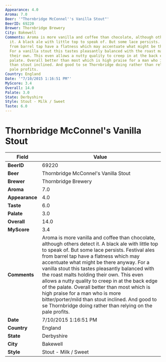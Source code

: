 ```yaml
---
Appearance: 4.0
Aroma: 7.0
Beer: '"Thornbridge McConnel''s Vanilla Stout"'
BeerID: 69220
Brewer: Thornbridge Brewery
City: Bakewell
Comments: Aroma is more vanilla and coffee than chocolate, although others detect
  it. A black ale with little top to speak of. But some lace persists. Festival ales
  from barrel tap have a flatness which may accentuate what might be there anyway.
  For a vanilla stout this tastes pleasantly balanced with the roast malts holding
  their own. This even allows a nutty quality to creep in at the back edge of the
  palate. Overall better than most which is high praise for a man who is more bitter/porter/mild
  than stout inclined. And good to se Thornbridge doing rather than relying on the
  pale profits.
Country: England
Date: '"7/10/2015 1:16:51 PM"'
MyScore: 3.4
Overall: 14.0
Palate: 3.0
State: Derbyshire
Style: Stout - Milk / Sweet
Taste: 6.0
---
```


# Thornbridge McConnel's Vanilla Stout

| Field         | Value |
|---------------|-------|
| **BeerID** | 69220 |
| **Beer** | Thornbridge McConnel's Vanilla Stout |
| **Brewer** | Thornbridge Brewery |
| **Aroma** | 7.0 |
| **Appearance** | 4.0 |
| **Taste** | 6.0 |
| **Palate** | 3.0 |
| **Overall** | 14.0 |
| **MyScore** | 3.4 |
| **Comments** | Aroma is more vanilla and coffee than chocolate, although others detect it. A black ale with little top to speak of. But some lace persists. Festival ales from barrel tap have a flatness which may accentuate what might be there anyway. For a vanilla stout this tastes pleasantly balanced with the roast malts holding their own. This even allows a nutty quality to creep in at the back edge of the palate. Overall better than most which is high praise for a man who is more bitter/porter/mild than stout inclined. And good to se Thornbridge doing rather than relying on the pale profits. |
| **Date** | 7/10/2015 1:16:51 PM |
| **Country** | England |
| **State** | Derbyshire |
| **City** | Bakewell |
| **Style** | Stout - Milk / Sweet |
